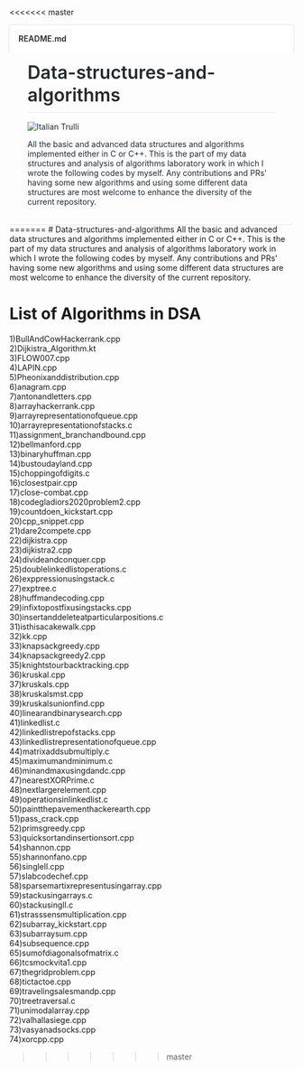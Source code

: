 <<<<<<< master
<div class="Box-header d-flex flex-items-center flex-justify-between bg-white border-bottom-0" style='box-sizing: border-box; padding: 16px; margin: -1px -1px 0px; background-color: rgb(255, 255, 255); border-top: 1px solid rgb(225, 228, 232); border-right: 1px solid rgb(225, 228, 232); border-bottom: 0px !important; border-left: 1px solid rgb(225, 228, 232); border-image: initial; border-radius: 6px 6px 0px 0px; justify-content: space-between !important; align-items: center !important; display: flex !important; color: rgb(36, 41, 46); font-family: -apple-system, BlinkMacSystemFont, "Segoe UI", Helvetica, Arial, sans-serif, "Apple Color Emoji", "Segoe UI Emoji"; font-size: 14px; font-style: normal; font-variant-ligatures: normal; font-variant-caps: normal; font-weight: 400; letter-spacing: normal; orphans: 2; text-align: start; text-indent: 0px; text-transform: none; white-space: normal; widows: 2; word-spacing: 0px; -webkit-text-stroke-width: 0px; text-decoration-style: initial; text-decoration-color: initial;'>
    <h2 class="Box-title pr-3" style="box-sizing: border-box; margin-top: 0px; margin-bottom: 0px; font-weight: 600; font-size: 14px; padding-right: 16px !important;">README.md</h2>
</div>
<div class="Box-body px-5 pb-5" style='box-sizing: border-box; padding-top: 16px; padding-right: 32px !important; padding-bottom: 32px !important; padding-left: 32px !important; border-bottom: 1px solid rgb(225, 228, 232); margin-bottom: -1px; border-bottom-right-radius: 6px; border-bottom-left-radius: 6px; color: rgb(36, 41, 46); font-family: -apple-system, BlinkMacSystemFont, "Segoe UI", Helvetica, Arial, sans-serif, "Apple Color Emoji", "Segoe UI Emoji"; font-size: 14px; font-style: normal; font-variant-ligatures: normal; font-variant-caps: normal; font-weight: 400; letter-spacing: normal; orphans: 2; text-align: start; text-indent: 0px; text-transform: none; white-space: normal; widows: 2; word-spacing: 0px; -webkit-text-stroke-width: 0px; text-decoration-style: initial; text-decoration-color: initial;'>
    <article class="markdown-body entry-content container-lg" itemprop="text" style='box-sizing: border-box; display: block; max-width: 1012px; margin-right: auto; margin-left: auto; font-family: -apple-system, BlinkMacSystemFont, "Segoe UI", Helvetica, Arial, sans-serif, "Apple Color Emoji", "Segoe UI Emoji"; font-size: 16px; line-height: 1.5; overflow-wrap: break-word;'>
        <h1 style="box-sizing: border-box; font-size: 2em; margin-top: 0px !important; margin-right: 0px; margin-bottom: 16px; margin-left: 0px; font-weight: 600; line-height: 1.25; padding-bottom: 0.3em; border-bottom: 1px solid rgb(234, 236, 239);"><a class="anchor" href="https://github.com/garimasingh128/CP-DSA-Cpp-C#data-structures-and-algorithms" style="box-sizing: border-box; color: rgb(3, 102, 214); text-decoration: none; cursor: pointer; background-color: initial; float: left; padding-right: 4px; margin-left: -20px; line-height: 1;"></a>Data-structures-and-algorithms</h1>
    </article>
      <p>
            <img src="https://1.bp.blogspot.com/-yW9IoyCUVS4/X3YfNcTbhLI/AAAAAAAAFvw/mld-nIG7zZsWOfb8NdRLBZUSE1JEv3RhgCLcBGAsYHQ/s1280/Black%2BFly%2BTying%2BYoutube%2BThumbnail.png" alt="Italian Trulli">
        </p>
    
<article>
        <p style="box-sizing: border-box; margin-top: 0px; margin-bottom: 0px !important;">All the basic and advanced data structures and algorithms implemented either in C or C++. This is the part of my data structures and analysis of algorithms laboratory work in which I wrote the following codes by myself. Any contributions and PRs&#39; having some new algorithms and using some different data structures are most welcome to enhance the diversity of the current repository.</p>
    </article>
</div>
=======
# Data-structures-and-algorithms
All the basic and advanced data structures and algorithms implemented either in C or C++. This is the part of my data structures and analysis of algorithms laboratory work in which I wrote the following codes by myself. Any contributions and PRs' having some new algorithms and using some different data structures are most welcome to enhance the diversity of the current repository.

# List of Algorithms in DSA
1)BullAndCowHackerrank.cpp  
2)Dijkistra_Algorithm.kt  
3)FLOW007.cpp  
4)LAPIN.cpp  
5)Pheonixanddistribution.cpp  
6)anagram.cpp  
7)antonandletters.cpp  
8)arrayhackerrank.cpp  
9)arrayrepresentationofqueue.cpp  
10)arrayrepresentationofstacks.c  
11)assignment_branchandbound.cpp  
12)bellmanford.cpp  
13)binaryhuffman.cpp  
14)bustoudayland.cpp  
15)choppingofdigits.c  
16)closestpair.cpp  
17)close-combat.cpp  
18)codegladiors2020problem2.cpp  
19)countdoen_kickstart.cpp  
20)cpp_snippet.cpp  
21)dare2compete.cpp  
22)dijkistra.cpp  
23)dijkistra2.cpp  
24)divideandconquer.cpp  
25)doublelinkedlistoperations.c  
26)exppressionusingstack.c  
27)exptree.c  
28)huffmandecoding.cpp  
29)infixtopostfixusingstacks.cpp  
30)insertanddeleteatparticularpositions.c  
31)isthisacakewalk.cpp  
32)kk.cpp  
33)knapsackgreedy.cpp  
34)knapsackgreedy2.cpp  
35)knightstourbacktracking.cpp  
36)kruskal.cpp  
37)kruskals.cpp  
38)kruskalsmst.cpp  
39)kruskalsunionfind.cpp  
40)linearandbinarysearch.cpp  
41)linkedlist.c  
42)linkedlistrepofstacks.cpp  
43)linkedlistrepresentationofqueue.cpp  
44)matrixaddsubmultiply.c  
45)maximumandminimum.c  
46)minandmaxusingdandc.cpp  
47)nearestXORPrime.c  
48)nextlargerelement.cpp  
49)operationsinlinkedlist.c  
50)paintthepavementhackerearth.cpp  
51)pass_crack.cpp  
52)primsgreedy.cpp  
53)quicksortandinsertionsort.cpp  
54)shannon.cpp  
55)shannonfano.cpp  
56)singlell.cpp  
57)slabcodechef.cpp  
58)sparsemartixrepresentusingarray.cpp  
59)stackusingarrays.c  
60)stackusingll.c  
61)strasssensmultiplication.cpp  
62)subarray_kickstart.cpp  
63)subarraysum.cpp  
64)subsequence.cpp  
65)sumofdiagonalsofmatrix.c  
66)tcsmockvita1.cpp  
67)thegridproblem.cpp  
68)tictactoe.cpp  
69)travelingsalesmandp.cpp  
70)treetraversal.c  
71)unimodalarray.cpp  
72)valhallasiege.cpp  
73)vasyanadsocks.cpp  
74)xorcpp.cpp  
  
>>>>>>> master
